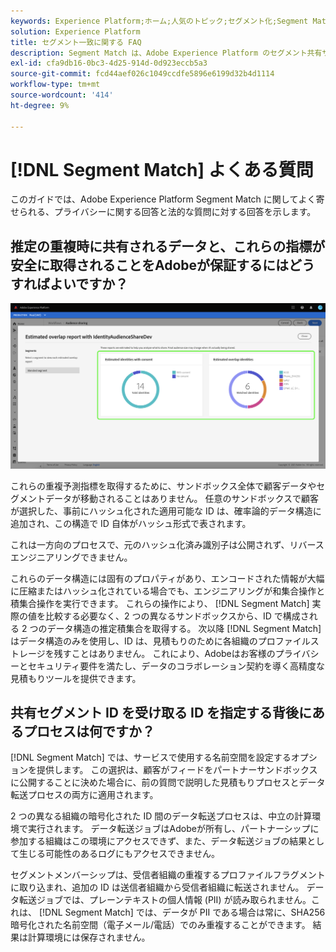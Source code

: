 ```yaml
---
keywords: Experience Platform;ホーム;人気のトピック;セグメント化;Segment Match;segment match
solution: Experience Platform
title: セグメント一致に関する FAQ
description: Segment Match は、Adobe Experience Platform のセグメント共有サービスであり、安全で管理された、プライバシーに配慮した方法で 2 人以上の Platform ユーザーがセグメントデータを交換できるようにします。
exl-id: cfa9db16-0bc3-4d25-914d-0d923eccb5a3
source-git-commit: fcd44aef026c1049ccdfe5896e6199d32b4d1114
workflow-type: tm+mt
source-wordcount: '414'
ht-degree: 9%

---
```


# [!DNL Segment Match] よくある質問

このガイドでは、Adobe Experience Platform Segment Match に関してよく寄せられる、プライバシーに関する回答と法的な質問に対する回答を示します。

## 推定の重複時に共有されるデータと、これらの指標が安全に取得されることをAdobeが保証するにはどうすればよいですか？

![overlap-report.png](./images/overlap-report.png)

これらの重複予測指標を取得するために、サンドボックス全体で顧客データやセグメントデータが移動されることはありません。 任意のサンドボックスで顧客が選択した、事前にハッシュ化された適用可能な ID は、確率論的データ構造に追加され、この構造で ID 自体がハッシュ形式で表されます。

これは一方向のプロセスで、元のハッシュ化済み識別子は公開されず、リバースエンジニアリングできません。

これらのデータ構造には固有のプロパティがあり、エンコードされた情報が大幅に圧縮またはハッシュ化されている場合でも、エンジニアリングが和集合操作と積集合操作を実行できます。 これらの操作により、 [!DNL Segment Match] 実際の値を比較する必要なく、2 つの異なるサンドボックスから、ID で構成される 2 つのデータ構造の推定積集合を取得する。 次以降 [!DNL Segment Match] はデータ構造のみを使用し、ID は、見積もりのために各組織のプロファイルストレージを残すことはありません。 これにより、Adobeはお客様のプライバシーとセキュリティ要件を満たし、データのコラボレーション契約を導く高精度な見積もりツールを提供できます。

## 共有セグメント ID を受け取る ID を指定する背後にあるプロセスは何ですか？

[!DNL Segment Match] では、サービスで使用する名前空間を設定するオプションを提供します。 この選択は、顧客がフィードをパートナーサンドボックスに公開することに決めた場合に、前の質問で説明した見積もりプロセスとデータ転送プロセスの両方に適用されます。

2 つの異なる組織の暗号化された ID 間のデータ転送プロセスは、中立の計算環境で実行されます。 データ転送ジョブはAdobeが所有し、パートナーシップに参加する組織はこの環境にアクセスできず、また、データ転送ジョブの結果として生じる可能性のあるログにもアクセスできません。

セグメントメンバーシップは、受信者組織の重複するプロファイルフラグメントに取り込まれ、追加の ID は送信者組織から受信者組織に転送されません。 データ転送ジョブでは、プレーンテキストの個人情報 (PII) が読み取られません。これは、 [!DNL Segment Match] では、データが PII である場合は常に、SHA256 暗号化された名前空間（電子メール/電話）でのみ重複することができます。 結果は計算環境には保存されません。
